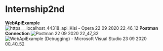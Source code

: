 # Internship2nd
**WebApiExample**
![https___localhost_44318_api_Kisi - Opera 22 09 2020 22_46_12](https://user-images.githubusercontent.com/59293554/93939073-eaefd600-fd32-11ea-8055-2d93818e1d85.png)
**Postman Connection**
![Postman 22 09 2020 22_47_32](https://user-images.githubusercontent.com/59293554/93939563-a4e74200-fd33-11ea-90b1-05c172119249.png)
![WebApiExample (Debugging) - Microsoft Visual Studio 23 09 2020 00_40_52](https://user-images.githubusercontent.com/59293554/93940599-74a0a300-fd35-11ea-985c-64d9cb89565c.png)


